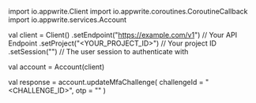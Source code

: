 import io.appwrite.Client
import io.appwrite.coroutines.CoroutineCallback
import io.appwrite.services.Account

val client = Client()
    .setEndpoint("https://example.com/v1") // Your API Endpoint
    .setProject("<YOUR_PROJECT_ID>") // Your project ID
    .setSession("") // The user session to authenticate with

val account = Account(client)

val response = account.updateMfaChallenge(
    challengeId = "<CHALLENGE_ID>",
    otp = "<OTP>"
)
